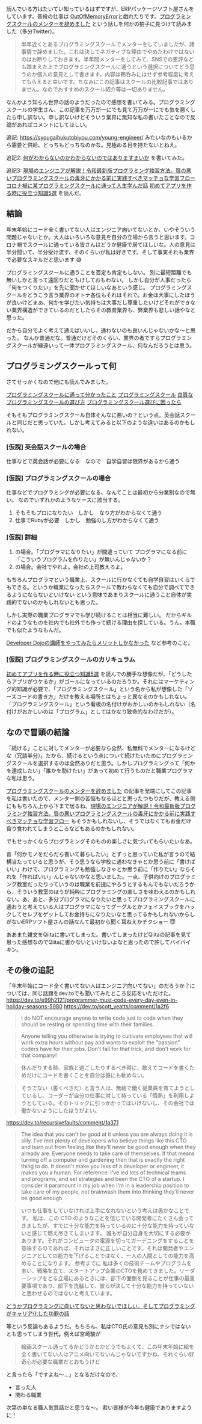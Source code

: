 読んでいる方はたいてい知っているはずですが、ERPパッケージソフト屋さんをしています。普段の仕事は [OutOfMemoryError](https://qiita.com/e99h2121/items/c63608f5471c6ba595c0)と戯れたりです。[プログラミングスクールのメンターを辞めました](https://qiita.com/rhiroe/items/4349b9f412364aa2c729) という話しを何かの拍子に見つけて読みました（多分Twitter）。

>半年近くとあるプログラミングスクールでメンターをしていましたが、諸事情で辞めました。これは決してネガティブな理由でやめたわけではないのはお断りしておきます。半年間メンターをしてみて、SNSでの悪評なども踏まえた上でプログラミングスクールに通うという選択についてどう思うのか個人の意見として書きます。内容は鵜呑みにはせず参考程度に考えてもらえると幸いです。ちなみにこの記事はスクールの比較記事ではありません。なのでおすすめのスクール紹介等は一切ありません。

なんかよう知らん世界の話のようだったので感想を書いてみる。プログラミングスクールの学生さん、この記事を万万が一にでも見て万万が一にでも気を悪くしたら申し訳ない。申し訳ないけどそういう業界に無知な私の書いたことなので反論があればコメントにしてほしい。

追記: https://syougaihukutobiyou.com/young-engineer/ みたいなのもいるから需要と供給、どっちもどっちなのかな。見極める目を持たないとねえ。

追記2: [何がわからないのかわからないのではありますまいか](https://qiita.com/e99h2121/items/84f9b97df07e3f943176) を書いてみた。

追記3: 
[現場のエンジニアが解説！令和最新版プログラミング独習方法。質の悪いプログラミングスクールの毒牙にかかる前に実践すべきマッチョな学習フロー](https://togetter.com/li/1647805)
[コロナ禍に某プログラミングスクールに通って人生学んだ話](https://qiita.com/sencha/items/af43cf0fbaf190270a6c)
[初めてアプリを作る時に役立つ知識5選](https://qiita.com/mogkane916/items/dc95cc3ba61f33e3b58c)
を読んだ。


## 結論

年末年始にコード全く書いてない人はエンジニア向いてないとか、いやそういう問題じゃないとか。大人はいろいろな意見を自分の立場から言うと思います。コロナ禍でスクールに通っている皆さんはどうか健康で居てほしいな。人の意見は半分聞いて、半分受け流す、そのくらいが私は好きです。そして事実それも業界で必要なスキルだと思います :sweat_smile: 

プログラミングスクールに通うことを否定も肯定もしない。
別に最短距離でも無いしかと言って遠回りだともけしておもわない。
しかし自分が人事だったら「何をつくりたい」を先に聞かせてほしいなあという感じ。
プログラミングスクールをどうこう言う業界のオトナ各位もそれはそれで。お金は大事にしたほうが良いけどまあ、何かを学びたい気持ちは大事だし尊重したいけどそれができない業界構造ができているのだとしたらその教育業界も、弊業界も悲しい話やなと思った。

だから自分でよく考えて通えばいいし、通わないのも良いんじゃないかな～と思った。
なんか普通だな。普通だけどそのくらい、業界の者ですらプログラミングスクールが縁遠いって一体プログラミングスクール、何なんだろうとは思う。



## プログラミングスクールって何

さてせっかくなので他にも読んでみました。

[プログラミングスクールに通って分かったこと](https://qiita.com/kenzo0202/items/23b96820cfb02a1ac814) 
[プログラミングスクール](https://qiita.com/rainbowaffro/items/de676dafc091524a3906)
[良質なプログラミングスクールの選び方](https://qiita.com/huge-book-storage/items/4abdb7b2c5b90efaa7b6)
[プログラミングスクール選びに困ったら](https://qiita.com/tomokichi_ruby/items/d0971b2953188f494e4f)

そもそもプログラミングスクール自体そんなに悪いの？という点。英会話スクールと同じだと思っていた。しかし考えてみると以下のような違いはあるのかもしれない。

### [仮説] 英会話スクールの場合

仕事などで英会話が必要になる　なので　自学自習は限界があるから通う

### [仮説] プログラミングスクールの場合

仕事などでプログラミングが必要になる、なんてことは最初から分業制なので無い。
なのでいずれかのようなケースに該当する。
1. そもそもプロになりたい　しかし　なり方がわからなくて通う
2. 仕事でRubyが必要　しかし　勉強のし方がわからなくて通う


### [仮説] 詳細

1. の場合。「プログラマになりたい」が間違っていて
プログラマになる前に「こういうプログラムを作りたい」が無いんじゃないか？
2. の場合。会社でやれよ。会社の上司教えろよ。

もちろんプログラマという職業上、スクールに行かなくても自学自習はいくらでもできる。というか職業になったらスクールで教わらなくても自分で調べてできるようにならないといけない という意味であまりスクールに通うこと自体が実践的でないのかもしれないとも思った。

しかし実際の職業プログラマでも学び続けることは相当に難しい。
だからギルドのようなものを社内でも社外でも作って続ける理由を探している。うん。本職でも似たようなもんだ。

[Developer Dojoの講師をやってみたらメリットしかなかった](https://qiita.com/suzuSho/items/7fbd4aee63fd54914df5) など参考のこと。

### [仮説] プログラミングスクールのカリキュラム
[初めてアプリを作る時に役立つ知識5選](https://qiita.com/mogkane916/items/dc95cc3ba61f33e3b58c) を読んでの勝手な想像だが、「どうしたらアプリがウケるか」がゴールになっているのだろうか。それにはマーケティング的知識が必要で、「プログラミングスクール」という名から私が想像した「ソースコードの書き方」だけを教える場所とはちょっと異なるのかもしれない。「プログラミングスクール」という看板の名付けがおかしいのかもしれない（名付けがおかしいのは「プログラム」としてはかなり致命的なわけだが）。



## なので冒頭の結論

「続ける」ことに対してメンターが必要なら全然、私無料でメンターになるけどな（冗談半分）。だから、続けるという点について続けたいためにプログラミングスクールを選択するのは全然ありだと思う。しかしプログラミングって「何かを達成したい」「誰かを助けたい」があって初めて行うものだと職業プログラマな私は思う。

[プログラミングスクールのメンターを辞めました](https://qiita.com/rhiroe/items/4349b9f412364aa2c729) の記事を発端にしてこの記事を私は書いたので、メンター側の苦悩もなるほどと思ったつもりだが、教える側にももちろん上から下まで居るね。[現場のエンジニアが解説！令和最新版プログラミング独習方法。質の悪いプログラミングスクールの毒牙にかかる前に実践すべきマッチョな学習フロー](https://togetter.com/li/1647805) もそうかもしれないし、そうではなくてもお金だけ貪り食われてしまうところなどもあるのかもしれない。

でもせっかくならプログラミングそのものの楽しさに気づいてもらいたいなあ。

昔「何かモノをだらだら書いて暮らしたい」とずっと思っていた私が言うので結構当たっていると思うが、そう思うなら学校に通わなきゃとか思う前に「書けばいい」わけで、プログラミングも勉強しなきゃとか思う前に「作りたい」ならそれを「作ればいい」んじゃないかなと思いました。一点、子供向けのプログラミング教室だったりっていうのは職業を前提にやろうとするもんでもないだろうから、そういう教室のほうが純粋にプログラミングの楽しさを味わえるのかもしれない。あ、あと、多分プログラマになりたいと思ってプログラミングスクールに通おうと考えている人はプログラマになってグーグルとかフェイスブックをハックしてセレブをゲットしてお金持ちになりたいなと思ってるかもしれないからしがないERPソフト屋さんの話なんて最初から聞く耳ねえかチクショー :innocent:

ああまた雑文をQiitaに書いてしまった。書いてしまったけどQiitaの記事を見て思った感想なのでQiitaに書かないといけないよなと思ったので許してバイバイキン。


## その後の追記

「年末年始にコード全く書いてない人はエンジニア向いてない」のだろうか？については、同じ話題をdev.toでも聞いてみたところ反応をいただけた。
https://dev.to/e99h2121/programmer-must-code-every-day-even-in-holiday-seasons-5980
https://dev.to/scott_yeatts/comment/1a2f6
> I do NOT encourage anyone to write code just to code when they should be resting or spending time with their families.

>  Anyone telling you otherwise is trying to cultivate employees that will work extra hours without pay and wants to exploit the "passion" coders have for their jobs. Don't fall for that trick, and don't work for that company!

> 休んだりする時、家族と過ごしたりするべき時に、敢えてコードを書くためだけにコードを書くことを自分は誰にも勧めない。

> そうでない（書くべきだ）と言う人は、無給で働く従業員を育てようとしているし、コーダーが自分の仕事に対して持っている「情熱」を利用しようとしている。そのトリックに引っかかってはいけないし、その会社では働かないようにしたほうがよい。

https://dev.to/recursivefaults/comment/1a371
> The idea that you can't be good at it unless you are always doing it is silly.
I've met plenty of developers who believe things like this CTO and burn out from feeling like they'll never be good enough when they already are.
Everyone needs to take care of themselves. If that means turning off a computer and gardening then that is exactly the right thing to do. It doesn't make you less of a developer or engineer, it makes you a human.
For reference: I've led lots of technical teams and programs, and set strategies and been the CTO of a startup. I consider it paramount in my job when I'm in a leadership position to take care of my people, not brainwash them into thinking they'll never be good enough.

> いつも仕事をしていなければ上手になれないという考えは愚かなことです。
私は、この CTO のようなことを信じている開発者にたくさん会ってきましたが、すでに十分な能力を持っているのに十分な能力を持っていないと感じて燃え尽きてしまいます。
誰もが自分自身を大切にする必要があります。それがコンピュータの電源を切ってガーデニングをすることを意味するのであれば、それはまさに正しいことです。それは開発者やエンジニアとしての能力を下げることではなく、一人の人間としての能力を高めることになります。
参考までに 私は多くの技術チームやプログラムを率い、戦略を立て、スタートアップ企業のCTOを務めてきました。リーダーシップをとる立場にあるときには、部下の面倒を見ることが仕事の最重要事項であり、部下を洗脳して、彼らが決して十分な能力を持っていないと思わせるのではないと考えています。

[どうかプログラミングに向いてないと思わないでほしい。そしてプログラミングがキャリア化した功罪の話](https://blog.hirokiky.org/entry/2021/01/04/124400)

等という反論もあるようだ。もちろん、私はCTO氏の意見も別にナシではないとも思ってしまう世代。例えば宮崎駿が

> 絵画スクール通ってるかどうかとかどうでもよくて、この年末年始に絵を全く書いてない人はアニメ向いてないんじゃないですかね、それぐらい好奇心が必要な職業だとおもうけど

と言ったら「ですよね～...」となるだけなので、

- 言った人
- 関わる職業

次第の単なる職人気質話だと思うな～。
若い皆様が今年も健康でありますように！
